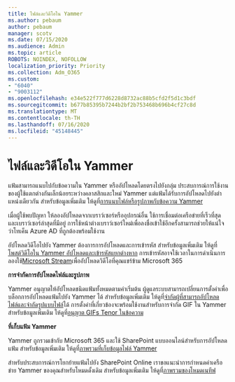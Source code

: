 ```yaml
---
title: ไฟล์และวิดีโอใน Yammer
ms.author: pebaum
author: pebaum
manager: scotv
ms.date: 07/15/2020
ms.audience: Admin
ms.topic: article
ROBOTS: NOINDEX, NOFOLLOW
localization_priority: Priority
ms.collection: Adm_O365
ms.custom:
- "6040"
- "9003112"
ms.openlocfilehash: e34e522f777d6228d8732ac88b5cfd2f5d1c3bdf
ms.sourcegitcommit: b677b85395b7244b2bf2b753468b696b4cf27c8d
ms.translationtype: MT
ms.contentlocale: th-TH
ms.lasthandoff: 07/16/2020
ms.locfileid: "45148445"
---
```

# <a name="files-and-videos-in-yammer"></a>ไฟล์และวิดีโอใน Yammer

แฟ้มสามารถแนบไปกับข้อความใน Yammer หรืออัปโหลดโดยตรงไปยังกลุ่ม ประสบการณ์การใช้งานของผู้ใช้แตกต่างกันเล็กน้อยระหว่างคลาสสิกและใหม่ Yammer แต่แฟ้มได้รับการอัปโหลดไปยังตําแหน่งเดียวกัน สําหรับข้อมูลเพิ่มเติม ให้ดูที่[การแนบไฟล์หรือรูปภาพกับข้อความ Yammer](https://support.microsoft.com/office/attach-a-file-or-image-to-a-yammer-message-f576d4d1-ad66-4ce4-9c43-46cf75978dbf)  

เมื่อผู้ใช้พบปัญหา ให้ลองอัปโหลดจากเบราว์เซอร์หรืออุปกรณ์อื่น ใช้การเชื่อมต่อเครือข่ายที่เร็วที่สุดและเบราว์เซอร์ล่าสุดที่มีอยู่ การใช้หน้าต่างเบราว์เซอร์ใหม่เพื่อลงชื่อเข้าใช้อีกครั้งสามารถช่วยให้แน่ใจว่าโทเค็น Azure AD ที่ถูกต้องพร้อมใช้งาน

อัปโหลดวิดีโอไปยัง Yammer ต้องการการอัปโหลดและการเข้ารหัส สําหรับข้อมูลเพิ่มเติม ให้ดูที่[โพสต์วิดีโอใน Yammer อัปโหลดและเข้ารหัสแยกต่างหาก](https://support.microsoft.com/office/video-posts-in-yammer-upload-and-encode-separately-5b3a348e-3a0a-4c4b-95b1-eabdf245ba25) การเข้ารหัสอาจใช้เวลาในการดําเนินการ ลองใช้[Microsoft Stream](https://docs.microsoft.com/stream/overview)เพื่ออัปโหลดวิดีโอที่คุณแชร์ข้าม Microsoft 365

**การจํากัดการอัปโหลดไฟล์และรูปภาพ**

Yammer อนุญาตให้อัปโหลดชนิดแฟ้มทั้งหมดตามค่าเริ่มต้น ผู้ดูแลระบบสามารถเปลี่ยนการตั้งค่าเพื่อบล็อกการอัปโหลดแฟ้มไปยัง Yammer ได้ สําหรับข้อมูลเพิ่มเติม ให้ดูที่[จํากัดผู้ที่สามารถอัปโหลดไฟล์และจํากัดรูปแบบไฟล์](https://docs.microsoft.com/yammer/configure-your-yammer-network/configure-yammer#restrict-who-can-upload-files-and-limit-file-formats)ได้ การตั้งค่าที่เกี่ยวข้องจะพร้อมใช้งานสําหรับการจํากัด GIF ใน Yammer สําหรับข้อมูลเพิ่มเติม ให้ดูที่[อนุญาต GIFs Tenor ในข้อความ](https://docs.microsoft.com/yammer/configure-your-yammer-network/configure-yammer#allow-tenor-gifs-in-messages)

**ที่เก็บแฟ้ม Yammer**

Yammer ถูกรวมเข้ากับ Microsoft 365 และใช้ SharePoint แบบออนไลน์สําหรับการอัปโหลดแฟ้ม สําหรับข้อมูลเพิ่มเติม ให้ดูที่[ภาพรวมที่เก็บข้อมูลไฟล์ Yammer](https://docs.microsoft.com/yammer/get-started-with-yammer/file-storage) 

สําหรับประสบการณ์การโยกย้ายแฟ้มไปยัง SharePoint Online เราขอแนะนําการกําหนดค่าเครือข่าย Yammer ของคุณสําหรับโหมดดั้งเดิม สําหรับข้อมูลเพิ่มเติม ให้ดูที่[ภาพรวมของโหมดเนทีฟ](https://docs.microsoft.com/yammer/configure-your-yammer-network/overview-native-mode) 